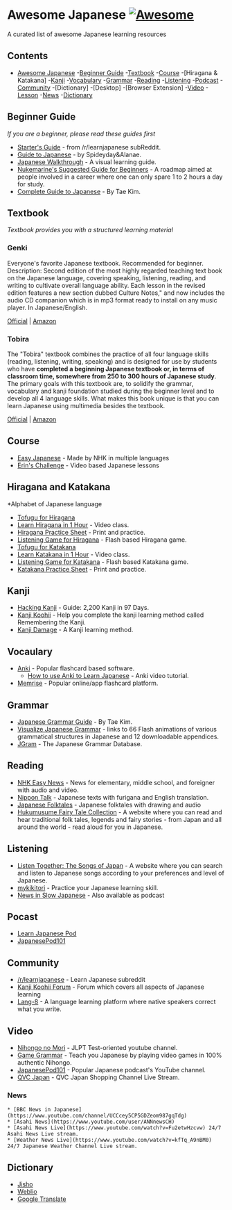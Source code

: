 # Awesome Japanese [![Awesome](https://cdn.rawgit.com/sindresorhus/awesome/d7305f38d29fed78fa85652e3a63e154dd8e8829/media/badge.svg)](https://github.com/sindresorhus/awesome)

A curated list of awesome Japanese learning resources

## Contents

- [Awesome Japanese](#awesome-japanese)
    -[Beginner Guide](#beginner-guide)
    -[Textbook](#textbook)
    -[Course](#course)
    -[Hiragana & Katakana]
    -[Kanji](#kanji)
    -[Vocabulary](#vocabulary)
    -[Grammar](#grammar)
    -[Reading](#reading)
    -[Listening](#listening)
    -[Podcast](#podcast)
    -[Community](#community)
    -[Dictionary]
        -[Desktop]
        -[Browser Extension]
    -[Video](#video)
        -[Lesson](#lesson)
        -[News](#news)
    -[Dictionary](#dictionary)
    
## Beginner Guide

*If you are a beginner, please read these guides first*

* [Starter's Guide](https://www.reddit.com/r/LearnJapanese/wiki/index/startersguide) - from /r/learnjapanese subReddit.
* [Guide to Japanese](https://docs.google.com/document/d/15uvv72eVFBtcOlfHaHUfT_HhZsgWxd7VjT9u-zVSwdw/) - by Spideyday&Alanae.
* [Japanese Walkthrough](http://japaneselevelup.com/japanese-quest-walkthrough/) - A visual learning guide.
* [Nukemarine's Suggested Guide for Beginners](https://forum.koohii.com/thread-5110.html) - A roadmap aimed at people involved in a career where one can only spare 1 to 2 hours a day for study.
* [Complete Guide to Japanese](http://www.guidetojapanese.org/learn/complete) - By Tae Kim.

## Textbook

*Textbook provides you with a structured learning material*

### Genki

Everyone's favorite Japanese textbook. Recommended for beginner. 
Description: Second edition of the most highly regarded teaching text book on the Japanese language, covering speaking, listening, reading, and writing to cultivate overall language ability. Each lesson in the revised edition features a new section dubbed Culture Notes," and now includes the audio CD companion which is in mp3 format ready to install on any music player. In Japanese/English.

[Official](http://genki.japantimes.co.jp/index_en) | [Amazon]()

### Tobira

The "Tobira" textbook combines the practice of all four language skills (reading, listening, writing, speaking) and is designed for use by students who have **completed a beginning Japanese textbook or, in terms of classroom time, somewhere from 250 to 300 hours of Japanese study**.
The primary goals with this textbook are, to solidify the grammar, vocabulary and kanji foundation studied during the beginner level and to develop all 4 language skills. What makes this book unique is that you can learn Japanese using multimedia besides the textbook.

[Official](http://tobiraweb.9640.jp/) | [Amazon]()

## Course
* [Easy Japanese](https://www.nhk.or.jp/lesson/english/index.html) - Made by NHK in multiple languages
* [Erin's Challenge](https://www.erin.ne.jp/en/) - Video based Japanese lessons

## Hiragana and Katakana

*Alphabet of Japanese language

* [Tofugu for Hiragana](https://www.tofugu.com/japanese/learn-hiragana/)
* [Learn Hiragana in 1 Hour](https://youtu.be/6p9Il_j0zjc) - Video class.
* [Hiragana Practice Sheet](http://japanese-lesson.com/resources/pdf/characters/hiragana_writing_practice_sheets.pdf) - Print and practice.
* [Listening Game for Hiragana](http://www.digitaldialects.com/Japanese/Hiragana.htm) - Flash based Hiragana game.
* [Tofugu for Katakana](https://www.tofugu.com/japanese/learn-katakana/)
* [Learn Katakana in 1 Hour](https://youtu.be/s6DKRgtVLGA) - Video class.
* [Listening Game for Katakana](http://www.digitaldialects.com/Japanese/Katakana.htm) - Flash based Katakana game.
* [Katakana Practice Sheet](http://japanese-lesson.com/resources/pdf/characters/katakana_writing_practice_sheets.pdf) - Print and practice.

## Kanji

* [Hacking Kanji](https://nihongoshark.com/learn-kanji/) - Guide: 2,200 Kanji in 97 Days.
* [Kanji Koohii](https://kanji.koohii.com/) - Help you complete the kanji learning method called Remembering the Kanji.
* [Kanji Damage](http://www.kanjidamage.com/introduction) - A Kanji learning method.

## Vocaulary

* [Anki](https://apps.ankiweb.net/) - Popular flashcard based software.
    * [How to use Anki to Learn Japanese](https://youtu.be/dPVpsX9ZPWE) - Anki video tutorial.
* [Memrise](https://www.memrise.com/) - Popular online/app flashcard platform.

## Grammar
* [Japanese Grammar Guide](http://www.guidetojapanese.org/learn/grammar) - By Tae Kim.
* [Visualize Japanese Grammar](https://www2.gwu.edu/~eall/vjg/vjghomepage/vjghome.htm) - links to 66 Flash animations of various grammatical structures in Japanese and 12 downloadable appendices.
* [JGram](http://www.jgram.org/) - The Japanese Grammar Database.

## Reading
* [NHK Easy News](http://www3.nhk.or.jp/news/easy/) - News for elementary, middle school, and foreigner with audio and video.
* [Nippon Talk](http://www.nippontalk.com/en/) - Japanese texts with furigana and English translation.
* [Japanese Folktales](http://www.e-hon.jp/ehon_jp/index1.htm) - Japanese folktales with drawing and audio
* [Hukumusume Fairy Tale Collection](http://hukumusume.com/douwa/) - A website where you can read and hear traditional folk tales, legends and fairy stories - from Japan and all around the world - read aloud for you in Japanese.

## Listening
* [Listen Together: The Songs of Japan](http://nihon-no-uta.jp/) - A website where you can search and listen to Japanese songs according to your preferences and level of Japanese.
* [mykikitori](http://mykikitori.com/index.html) - Practice your Japanese learning skill.
* [News in Slow Japanese](http://newsinslowjapanese.com/) - Also available as podcast

## Pocast
* [Learn Japanese Pod](https://learnjapanesepod.com/)
* [JapanesePod101](https://www.japanesepod101.com/)

## Community
* [/r/learnjapanese](https://www.reddit.com/r/LearnJapanese/) - Learn Japanese subreddit
* [Kanji Koohii Forum](https://forum.koohii.com/) - Forum which covers all aspects of Japanese learning
* [Lang-8](http://lang-8.com/) - A language learning platform where native speakers correct what you write.

## Video
* [Nihongo no Mori](https://www.youtube.com/channel/UCVx6RFaEAg46xfAsD2zz16w) - JLPT Test-oriented youtube channel.
* [Game Grammar](https://www.youtube.com/channel/UC8UqIZlupjIQ3vxcAOEoNug) - Teach you Japanese by playing video games in 100% authentic Nihongo.
* [JapanesePod101](https://www.youtube.com/channel/UC0ox9NuTHYeRys63yZpBFuA) - Popular Japanese podcast's YouTube channel.
* [QVC Japan](http://qvc.jp/cont/live/Main?sc_initcmp=icpc_TOP_Left-Menu_005) - QVC Japan Shopping Channel Live Stream.
### News
    * [BBC News in Japanese](https://www.youtube.com/channel/UCCcey5CP5GDZeom987gqTdg)
    * [Asahi News](https://www.youtube.com/user/ANNnewsCH)
    * [Asahi News Live](https://www.youtube.com/watch?v=Fu2etwHzcvw) 24/7 Asahi News Live stream.
    * [Weather News Live](https://www.youtube.com/watch?v=kfTq_A9nBM0) 24/7 Japanese Weather Channel Live stream.
    
## Dictionary
* [Jisho](http://jisho.org/)
* [Weblio](http://www.weblio.jp/)
* [Google Translate](https://translate.google.com/)
    